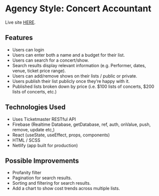 # Agency Style: Concert Accountant

Live site [HERE]().

## Features
- Users can login 
- Users can enter both a name and a budget for their list.
- Users can search for a concert/show.
- Search results display relevant information (e.g. Performer, dates, venue, ticket price range).
- Users can add/remove shows on their lists / public or private.
- Users publish their list publicly once they’re happy with it.
- Published lists broken down by price (i.e. $100 lists of concerts, $200 lists of concerts, etc.)

## Technologies Used

- Uses Ticketmaster RESTful API
- Firebase (Realtime Database, getDatabase, ref, auth, onValue, push, remove, update etc,)
- React (useState, useEffect, props, components)
- HTML / SCSS
- Netlify (app built for production)

## Possible Improvements

- Profanity filter
- Pagination for search results.
- Sorting and filtering for search results.
- Add a chart to show cost trends across multiple lists.


